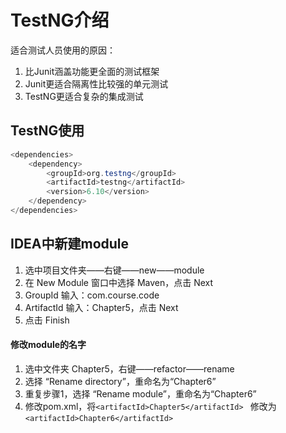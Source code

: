 # TestNG介绍

适合测试人员使用的原因：

1. 比Junit涵盖功能更全面的测试框架
2. Junit更适合隔离性比较强的单元测试
3. TestNG更适合复杂的集成测试



## TestNG使用

```java
<dependencies>
    <dependency>
        <groupId>org.testng</groupId>
        <artifactId>testng</artifactId>
        <version>6.10</version>
    </dependency>
</dependencies>
```

## IDEA中新建module

1. 选中项目文件夹——右键——new——module
2. 在 New Module 窗口中选择 Maven，点击 Next
3. GroupId 输入：com.course.code
4. ArtifactId 输入：Chapter5，点击 Next
5. 点击 Finish

#### 修改module的名字

1. 选中文件夹 Chapter5，右键——refactor——rename
2. 选择 “Rename directory”，重命名为“Chapter6”
3. 重复步骤1，选择 “Rename module”，重命名为“Chapter6”
4. 修改pom.xml，将`<artifactId>Chapter5</artifactId> ` 修改为 `<artifactId>Chapter6</artifactId>`

